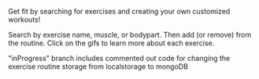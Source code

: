 Get fit by searching for exercises and creating your own customized workouts!

Search by exercise name, muscle, or bodypart.  Then add (or remove) from the routine.
Click on the gifs to learn more about each exercise.

"inProgress" branch includes commented out code for changing the exercise routine storage from localstorage to mongoDB
